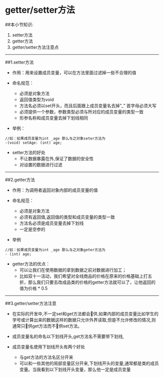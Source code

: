 # getter/setter方法
##本小节知识:
1. setter方法
2. getter方法
3. getter/setter方法注意点

---

##1.setter方法
- 作用：用来设置成员变量，可以在方法里面过滤掉一些不合理的值

- 命名规范：
    + 必须是对象方法
    + 返回值类型为void
    + 方法名必须以set开头，而且后面跟上成员变量名去掉”\_” 首字母必须大写
    + 必须提供一个参数，参数类型必须与所对应的成员变量的类型一致
    + 形参名称和成员变量去掉下划线相同

- 举例：

```objc
//如：如果成员变量为int _age 那么与之对象seter方法为
-(void) setAge: (int) age;
```

- setter方法的好处
    + 不让数据暴露在外,保证了数据的安全性
    + 对设置的数据进行过滤

---

##2.getter方法
- 作用：为调用者返回对象内部的成员变量的值

- 命名规范：
    + 必须是对象方法
    + 必须有返回值,返回值的类型和成员变量的类型一致
    + 方法名必须是成员变量去掉下划线
    + 一定是空参的

- 举例

```objc
//如：如果成员变量为int _age 那么与之对象geter方法为
- (int) age;
```

- getter方法的优点：
    + 可以让我们在使用数据的拿到数据之前对数据进行加工；
    + 比如双十一活动，我们希望对全线商品的价格在原来的价格基础上打五折，那么我们只要去改成品类的价格的getter方法就可以了，让他返回的值为价格 * 0.5

---

##3.getter/setter方法注意
- 在实际的开发中,不一定set和get方法都会􏰀供,如果内部的成员变量比如学生的学号或计算出来的数据这样的数据只允许外界读取,但是不允许修改的情况,则通常只􏰀供get方法而不􏰀供set方法。

- 成员变量名的命名以下划线开头,get方法名不需要带下划线,

- 成员变量名使用下划线开头有两个好处
    + 与get方法的方法名区分开来
    + 可以和一些其他的局部变量区分开来,下划线开头的变量,通常都是类的成员变量。当我看到以下划线开头变量，那么他一定是成员变量


